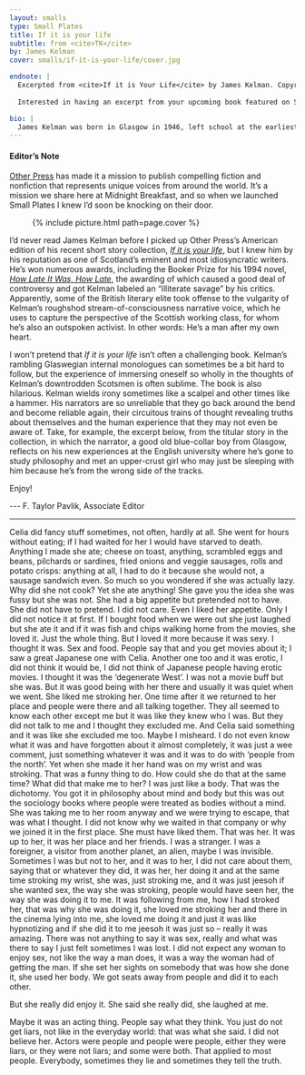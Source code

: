 ```yaml
---
layout: smalls
type: Small Plates
title: If it is your life
subtitle: from <cite>TK</cite>
by: James Kelman
cover: smalls/if-it-is-your-life/cover.jpg

endnote: |
  Excerpted from <cite>If it is Your Life</cite> by James Kelman. Copyright 2014 by James Kelman. Published by Other Press. All rights reserved. Reprinted by permission from Other Press.
  
  Interested in having an excerpt from your upcoming book featured on Small Plates? Please feel free to drop us a line at rebecca@midnightbreakfast.com and let us know!

bio: |
  James Kelman was born in Glasgow in 1946, left school at the earliest opportunity, and began working life in a factory aged 15. Emigrated with his family to California in 1963, returned to Scotland 1964. Kelman has worked at a variety of jobs ever since. He began writing while living in London aged twenty two and later met Texan writer Mary Gray Hughes. With her support his debut story collection, <cite>An Old Pub Near The Angel</cite> was published by Puckerbrush Press, Maine, in 1973.  His fourth novel, <cite>How Late It Was, How Late</cite>, won the Booker Prize in 1994. His recent publications include story collections <cite>Busted Scotch</cite> and <cite>If it is your life</cite>; and novels, <cite>You have to be careful in the Land of the Free</cite>, <cite>Translated Accounts</cite>, and <cite>Kieron Smith, boy</cite>. Kelman has taught at the University of Texas in Austin, and San José State University, California. He and his wife live in Scotland, not far from their two daughters and two grandchildren.
---
```


<div class="intro" markdown="block">

<h4>Editor’s Note</h4>

<a href="http://www.otherpress.com/">Other Press</a> has made it a mission to publish compelling fiction and nonfiction that represents unique voices from around the world. It’s a mission we share here at Midnight Breakfast, and so when we launched Small Plates I knew I’d soon be knocking on their door.

<figure class="right small">
  {% include picture.html path=page.cover %}
</figure>


I’d never read James Kelman before I picked up Other Press’s American edition of his recent short story collection, <a href="http://www.otherpress.com/books/life/"><cite>If it is your life</cite></a>, but I knew him by his reputation as one of Scotland’s eminent and most idiosyncratic writers. He’s won numerous awards, including the Booker Prize for his 1994 novel, <a href="http://www.theguardian.com/books/2011/sep/14/booker-club-james-kelman-how-late"><cite>How Late It Was, How Late</cite></a>, the awarding of which caused a good deal of controversy and got Kelman labeled an “illiterate savage” by his critics. Apparently, some of the British literary elite took offense to the vulgarity of Kelman’s roughshod stream-of-consciousness narrative voice, which he uses to capture the perspective of the Scottish working class, for whom he’s also an outspoken activist. In other words: He’s a man after my own heart.

I won’t pretend that <cite>If it is your life</cite> isn’t often a challenging book. Kelman’s rambling Glaswegian internal monologues can sometimes be a bit hard to follow, but the experience of immersing oneself so wholly in the thoughts of Kelman’s downtrodden Scotsmen is often sublime. The book is also hilarious. Kelman wields irony sometimes like a scalpel and other times like a hammer. His narrators are so unreliable that they go back around the bend and become reliable again, their circuitous trains of thought revealing truths about themselves and the human experience that they may not even be aware of. Take, for example, the excerpt below, from the titular story in the collection, in which the narrator, a good old blue-collar boy from Glasgow, reflects on his new experiences at the English university where he’s gone to study philosophy and met an upper-crust girl who may just be sleeping with him because he’s from the wrong side of the tracks.

Enjoy!

--- F. Taylor Pavlik, Associate Editor

</div>

<hr />

Celia did fancy stuff sometimes, not often, hardly at all. She went for hours without eating; if I had waited for her I would have starved to death. Anything I made she ate; cheese on toast, anything, scrambled eggs and beans, pilchards or sardines, fried onions and veggie sausages, rolls and potato crisps: anything at all, I had to do it because she would not, a sausage sandwich even. So much so you wondered if she was actually lazy. Why did she not cook? Yet she ate anything! She gave you the idea she was fussy but she was not. She had a big appetite but pretended not to have. She did not have to pretend. I did not care. Even I liked her appetite. Only I did not notice it at first. If I bought food when we were out she just laughed but she ate it and if it was fish and chips walking home from the movies, she loved it. Just the whole thing. But I loved it more because it was sexy. I thought it was. Sex and food. People say that and you get movies about it; I saw a great Japanese one with Celia. Another one too and it was erotic, I did not think it would be, I did not think of Japanese people having erotic movies. I thought it was the ‘degenerate West’. I was not a movie buff but she was. But it was good being with her there and usually it was quiet when we went. She liked me stroking her. One time after it we returned to her place and people were there and all talking together. They all seemed to know each other except me but it was like they knew who I was. But they did not talk to me and I thought they excluded me. And Celia said something and it was like she excluded me too. Maybe I misheard. I do not even know what it was and have forgotten about it almost completely, it was just a wee comment, just something whatever it was and it was to do with ‘people from the north’. Yet when she made it her hand was on my wrist and was stroking. That was a funny thing to do. How could she do that at the same time? What did that make me to her? I was just like a body. That was the dichotomy. You got it in philosophy about mind and body but this was out the sociology books where people were treated as bodies without a mind. She was taking me to her room anyway and we were trying to escape, that was what I thought. I did not know why we waited in that company or why we joined it in the first place. She must have liked them. That was her. It was up to her, it was her place and her friends. I was a stranger. I was a foreigner, a visitor from another planet, an alien, maybe I was invisible. Sometimes I was but not to her, and it was to her, I did not care about them, saying that or whatever they did, it was her, her doing it and at the same time stroking my wrist, she was, just stroking me, and it was just jeesoh if she wanted sex, the way she was stroking, people would have seen her, the way she was doing it to me. It was following from me, how I had stroked her, that was why she was doing it, she loved me stroking her and there in the cinema lying into me, she loved me doing it and just it was like hypnotizing and if she did it to me jeesoh it was just so – really it was amazing. There was not anything to say it was sex, really and what was there to say I just felt sometimes I was lost. I did not expect any woman to enjoy sex, not like the way a man does, it was a way the woman had of getting the man. If she set her sights on somebody that was how she done it, she used her body. We got seats away from people and did it to each other.

But she really did enjoy it. She said she really did, she laughed at me.

Maybe it was an acting thing. People say what they think. You just do not get liars, not like in the everyday world: that was what she said. I did not believe her. Actors were people and people were people, either they were liars, or they were not liars; and some were both. That applied to most people. Everybody, sometimes they lie and sometimes they tell the truth.
